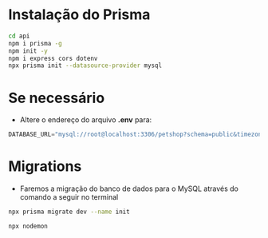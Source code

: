 # Instalação do Prisma 

```bash
cd api
npm i prisma -g
npm init -y
npm i express cors dotenv
npx prisma init --datasource-provider mysql
```

# Se necessário
- Altere o endereço do arquivo **.env** para:   
```js
DATABASE_URL="mysql://root@localhost:3306/petshop?schema=public&timezone=UTC"
```

# Migrations
- Faremos a migração do banco de dados para o MySQL através do comando a seguir no terminal
```bash
npx prisma migrate dev --name init

npx nodemon
```